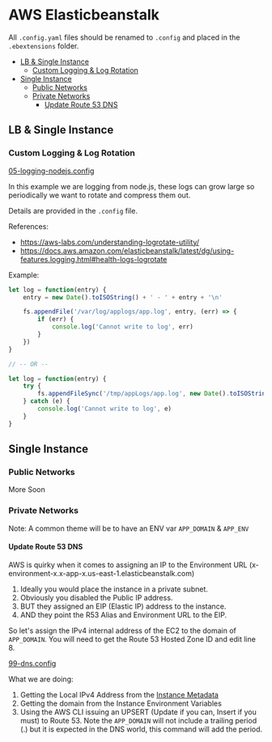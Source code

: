 # AWS Elasticbeanstalk <!-- omit in toc -->

All `.config.yaml` files should be renamed to `.config` and placed in the `.ebextensions` folder.

- [LB & Single Instance](#lb--single-instance)
  - [Custom Logging & Log Rotation](#custom-logging--log-rotation)
- [Single Instance](#single-instance)
  - [Public Networks](#public-networks)
  - [Private Networks](#private-networks)
    - [Update Route 53 DNS](#update-route-53-dns)

## LB & Single Instance

### Custom Logging & Log Rotation

[05-logging-nodejs.config](https://github.com/fulfillment/DevOps/blob/master/Elasticbeanstalk/All/05-logging-nodejs.config.yaml)

In this example we are logging from node.js, these logs can grow large so periodically we want to rotate and compress them out.

Details are provided in the `.config` file.

References:
* https://aws-labs.com/understanding-logrotate-utility/
* https://docs.aws.amazon.com/elasticbeanstalk/latest/dg/using-features.logging.html#health-logs-logrotate

Example:

```js
let log = function(entry) {
    entry = new Date().toISOString() + ' - ' + entry + '\n'

    fs.appendFile('/var/log/applogs/app.log', entry, (err) => {
        if (err) {
            console.log('Cannot write to log', err)
        }
    })
}

// -- OR --

let log = function(entry) {
    try {
        fs.appendFileSync('/tmp/appLogs/app.log', new Date().toISOString() + ' - ' + entry + '\n')
    } catch (e) {
        console.log('Cannot write to log', e)
    }
}
```

## Single Instance

### Public Networks

More Soon

### Private Networks

Note: A common theme will be to have an ENV var `APP_DOMAIN` & `APP_ENV`

#### Update Route 53 DNS

AWS is quirky when it comes to assigning an IP to the Environment URL (x-environment-x.x-app-x.us-east-1.elasticbeanstalk.com)

1. Ideally you would place the instance in a private subnet.
2. Obviously you disabled the Public IP address.
3. BUT they assigned an EIP (Elastic IP) address to the instance.
4. AND they point the R53 Alias and Environment URL to the EIP.

So let's assign the IPv4 internal address of the EC2 to the domain of `APP_DOMAIN`. You will need to get the Route 53 Hosted Zone ID and edit line 8.

[99-dns.config](https://github.com/fulfillment/DevOps/blob/master/Elasticbeanstalk/Single-Instance/99-dns.config.yaml)

What we are doing:

1. Getting the Local IPv4 Address from the [Instance Metadata](https://docs.aws.amazon.com/AWSEC2/latest/UserGuide/instancedata-data-retrieval.html)
2. Getting the domain from the Instance Environment Variables
3. Using the AWS CLI issuing an UPSERT (Update if you can, Insert if you must) to Route 53. Note the `APP_DOMAIN` will not include a trailing period (.) but it is expected in the DNS world, this command will add the period.
